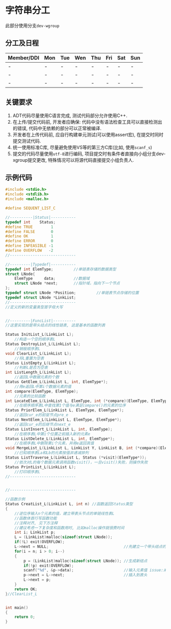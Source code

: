 # 字符串分工

此部分使用分支`dev-wgroup`

## 分工及日程
Member/DDl|Mon|Tue|Wen|Thu|Fri|Sat|Sun
-|-|-|-|-|-|-|-
-|-|-|-|-|-|-|-
-|-|-|-|-|-|-|-
-|-|-|-|-|-|-|-


## 关键要求

1. ADT代码尽量使用C语言完成, 测试代码部分允许使用C++.
1. 在上传/提交代码前, 开发者应确保: 代码中没有语法检查工具可以直接检测出的错误, 代码中无依赖的部分可以正常被编译.
1. 开发者在上传代码前, 应自行构建单元测试(可以使用assert宏), 在提交时同时提交测试代码. 
1. 统一使用标准C库, 尽量避免使用VS等的第三方C库(比如, 使用`scanf_s`)
1. 提交的代码尽量使用`utf-8`进行编码, 项目提交时有条件者直接向小组分支dev-xgroup提交更改, 特殊情况可以将源代码直接提交小组负责人.


## 示例代码
```c
#include <stdio.h>
#include <stdlib.h>
#include <malloc.h>

#define SEQUENT_LIST_C

//----------|Status|-----------
typedef int    Status;
#define TRUE        1
#define FALSE       0
#define OK          1
#define ERROR       0
#define INFEASIBLE -1
#define OVERFLOW   -2
//-----------------------------

//---------|Typedef|-----------
typedef int ElemType;         //单链表存储的数据类型
struct LNode{
    ElemType     data;        //数据域
    struct LNode *next;       //指针域，指向下一个节点
};
typedef struct LNode *Position;         //单链表节点存储的位置
typedef struct LNode *LinkList;
//-----------------------------
//定义的新的变量类型首字母大写


//---------|FuncList|----------
//这里实现的是带头结点的线性链表, 这是基本的函数列表

Status InitList_L(LinkList L);
    //构造一个空的顺序表L
Status DestroyList_L(LinkList L);
    //销毁顺序表L
void ClearList_L(LinkList L);
    //将L重置为空表
Status ListEmpty_L(LinkList L);
    //判断L是否为空表
int ListLength_L(LinkList L);
    //返回L中数据元素的个数
Status GetElem_L(LinkList L, int, ElemType*);
    //用e返回L中第i个数据元素的值
int compare(ElemType, ElemType);
    //元素的比较函数
int LocateElem_L(LinkList L, ElemType, int (*compare)(ElemType, ElemType));
    //在顺序顺序表L中查找第1个值与e满足compare()的元素的位序
Status PriorElem_L(LinkList L, ElemType, ElemType*);
    //返回cur_e的前驱节点pre_e
Status NextElem_L(LinkList L, ElemType, ElemType*);
    //返回cur_e的后继节点next_e
Status ListInsert_L(LinkList L, int, ElemType);
    //在顺序表L中第i个位置之前插入新的元素e
Status ListDelete_L(LinkList L, int, ElemType*);
    //在顺序表L中删除第i个元素，并用e返回其值
void MergeList_L(LinkList L, LinkList Y, LinkList B, int (*compare)(ElemType, ElemType));
    //已知顺序表La和Lb的元素按值非递减排列
Status ListTraverse_L(LinkList L, Status (*visit)(ElemType*));
    //依次对L的每个数据元素调用函数visit()，一旦visit()失败，则操作失败
Status PrintList_L(LinkList L);
    //打印顺序表L
//-----------------------------


//-----------------------------

//函数示例
Status CreatList_L(LinkList L, int n) //函数返回Status类型
{
    //逆位序输入n个元素的值，建立带表头节点的单链线性表L
    //函数体首行写函数功能
    //注释对齐, 见下方注释
    //建议考虑一下复杂度和函数用时, 比如malloc操作就很费时间
    int i; LinkList p;
    L = (LinkList)malloc(sizeof(struct LNode));
    if(!L) exit(OVERFLOW);
    L->next = NULL;                                 //先建立一个带头结点的单链表
    for(i = n; i > 0; i--)
    {
        p = (LinkList)malloc(sizeof(struct LNode)); //生成新结点
        if(!p) exit(OVERFLOW);
        scanf("%d", &p->data);                      //输入元素值 issue:未考虑ElemType
        p->next = L->next;                          //插入到表头
        L->next = p;
    }
    return OK;
}//ClearList_L


int main()
{
    return 0;
}

```